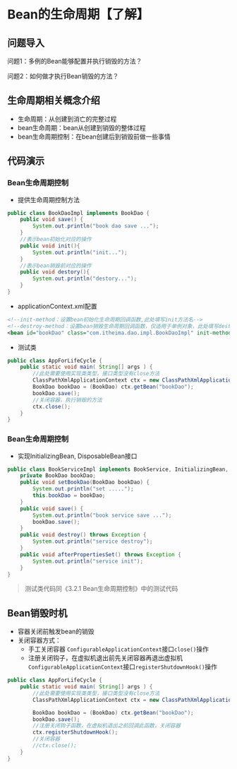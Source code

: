 # Bean的生命周期【了解】

## 问题导入

问题1：多例的Bean能够配置并执行销毁的方法？

问题2：如何做才执行Bean销毁的方法？

## 生命周期相关概念介绍

- 生命周期：从创建到消亡的完整过程
- bean生命周期：bean从创建到销毁的整体过程
- bean生命周期控制：在bean创建后到销毁前做一些事情

## 代码演示

### Bean生命周期控制

- 提供生命周期控制方法

```java
public class BookDaoImpl implements BookDao {
    public void save() {
        System.out.println("book dao save ...");
    }
    //表示bean初始化对应的操作
    public void init(){
        System.out.println("init...");
    }
    //表示bean销毁前对应的操作
    public void destory(){
        System.out.println("destory...");
    }
}
```

- applicationContext.xml配置

```xml
<!--init-method：设置bean初始化生命周期回调函数,此处填写init方法名-->
<!--destroy-method：设置bean销毁生命周期回调函数，仅适用于单例对象，此处填写destory方法名-->
<bean id="bookDao" class="com.itheima.dao.impl.BookDaoImpl" init-method="init" destroy-method="destory"/>
```

- 测试类

```java
public class AppForLifeCycle {
    public static void main( String[] args ) {
        //此处需要使用实现类类型，接口类型没有close方法
        ClassPathXmlApplicationContext ctx = new ClassPathXmlApplicationContext("applicationContext.xml");
        BookDao bookDao = (BookDao) ctx.getBean("bookDao");
        bookDao.save();
        //关闭容器，执行销毁的方法
        ctx.close();
    }
}
```

### Bean生命周期控制

- 实现InitializingBean, DisposableBean接口

```java
public class BookServiceImpl implements BookService, InitializingBean, DisposableBean {
    private BookDao bookDao;
    public void setBookDao(BookDao bookDao) {
        System.out.println("set .....");
        this.bookDao = bookDao;
    }
    public void save() {
        System.out.println("book service save ...");
        bookDao.save();
    }
    public void destroy() throws Exception {
        System.out.println("service destroy");
    }
    public void afterPropertiesSet() throws Exception {
        System.out.println("service init");
    }
}
```

> 测试类代码同《3.2.1 Bean生命周期控制》中的测试代码

## Bean销毁时机

- 容器关闭前触发bean的销毁
- 关闭容器方式：
  - 手工关闭容器
    `ConfigurableApplicationContext`接口`close()`操作
  - 注册关闭钩子，在虚拟机退出前先关闭容器再退出虚拟机
    `ConfigurableApplicationContext`接口`registerShutdownHook()`操作

```java
public class AppForLifeCycle {
    public static void main( String[] args ) {
        //此处需要使用实现类类型，接口类型没有close方法
        ClassPathXmlApplicationContext ctx = new ClassPathXmlApplicationContext("applicationContext.xml");

        BookDao bookDao = (BookDao) ctx.getBean("bookDao");
        bookDao.save();
        //注册关闭钩子函数，在虚拟机退出之前回调此函数，关闭容器
        ctx.registerShutdownHook();
        //关闭容器
        //ctx.close();
    }
}
```
